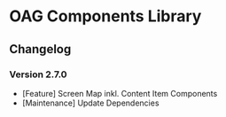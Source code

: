 # OAG Components Library

## Changelog

### Version 2.7.0

- [Feature] Screen Map inkl. Content Item Components
- [Maintenance] Update Dependencies
